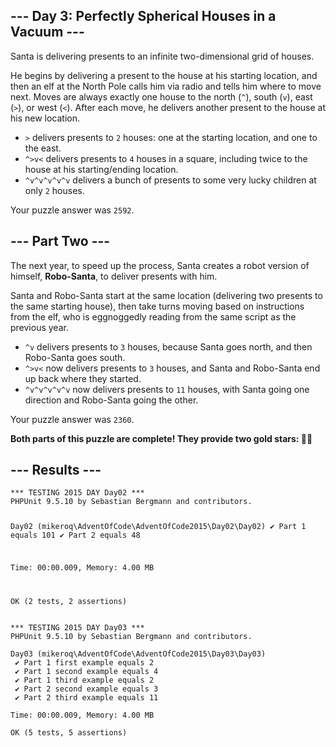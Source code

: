 <article class="day-desc"><h2>--- Day 3: Perfectly Spherical Houses in a Vacuum ---</h2><p>Santa is delivering presents to an infinite two-dimensional grid of houses.</p>
<p>He begins by delivering a present to the house at his starting location, and then an elf at the North Pole calls him via radio and tells him where to move next.  Moves are always exactly one house to the north (<code>^</code>), south (<code>v</code>), east (<code>&gt;</code>), or west (<code>&lt;</code>).  After each move, he delivers another present to the house at his new location.</p>


<ul>
<li><code>&gt;</code> delivers presents to <code>2</code> houses: one at the starting location, and one to the east.</li>
<li><code>^&gt;v&lt;</code> delivers presents to <code>4</code> houses in a square, including twice to the house at his starting/ending location.</li>
<li><code>^v^v^v^v^v</code> delivers a bunch of presents to some very lucky children at only <code>2</code> houses.</li>
</ul>
</article>
<p>Your puzzle answer was <code>2592</code>.</p><article class="day-desc"><h2 id="part2">--- Part Two ---</h2><p>The next year, to speed up the process, Santa creates a robot version of himself, <b>Robo-Santa</b>, to deliver presents with him.</p>
<p>Santa and Robo-Santa start at the same location (delivering two presents to the same starting house), then take turns moving based on instructions from the elf, who is <span title="This absolutely real word was invented by someone flipping eggnoggedly through a dictionary.">eggnoggedly</span> reading from the same script as the previous year.</p>


<ul>
<li><code>^v</code> delivers presents to <code>3</code> houses, because Santa goes north, and then Robo-Santa goes south.</li>
<li><code>^&gt;v&lt;</code> now delivers presents to <code>3</code> houses, and Santa and Robo-Santa end up back where they started.</li>
<li><code>^v^v^v^v^v</code> now delivers presents to <code>11</code> houses, with Santa going one direction and Robo-Santa going the other.</li>
</ul>
</article>
<p>Your puzzle answer was <code>2360</code>.</p><p class="day-success"><b>Both parts of this puzzle are complete! They provide two gold stars: 🌟🌟</b></p>
<h2>--- Results ---</h2>
<pre><code>*** TESTING 2015 DAY Day02 ***
PHPUnit 9.5.10 by Sebastian Bergmann and contributors.

Day02 (mikeroq\AdventOfCode\AdventOfCode2015\Day02\Day02)
 ✔ Part 1 equals 101
 ✔ Part 2 equals 48

Time: 00:00.009, Memory: 4.00 MB

OK (2 tests, 2 assertions)
</code></pre>
<pre><code>*** TESTING 2015 DAY Day03 ***
PHPUnit 9.5.10 by Sebastian Bergmann and contributors.

Day03 (mikeroq\AdventOfCode\AdventOfCode2015\Day03\Day03)
 ✔ Part 1 first example equals 2
 ✔ Part 1 second example equals 4
 ✔ Part 1 third example equals 2
 ✔ Part 2 second example equals 3
 ✔ Part 2 third example equals 11

Time: 00:00.009, Memory: 4.00 MB

OK (5 tests, 5 assertions)
</code></pre>